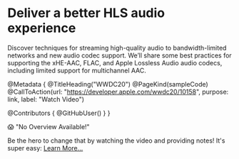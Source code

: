 # Deliver a better HLS audio experience

Discover techniques for streaming high-quality audio to bandwidth-limited networks and new audio codec support. We’ll share some best practices for supporting the xHE-AAC, FLAC, and Apple Lossless Audio audio codecs, including limited support for multichannel AAC.

@Metadata {
   @TitleHeading("WWDC20")
   @PageKind(sampleCode)
   @CallToAction(url: "https://developer.apple.com/wwdc20/10158", purpose: link, label: "Watch Video")

   @Contributors {
      @GitHubUser(<replace this with your GitHub handle>)
   }
}

😱 "No Overview Available!"

Be the hero to change that by watching the video and providing notes! It's super easy:
 [Learn More…](https://wwdcnotes.github.io/WWDCNotes/documentation/wwdcnotes/contributing)
